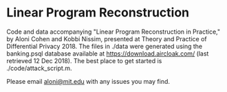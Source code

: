 # Linear Program Reconstruction

Code and data accompanying "Linear Program Reconstruction in Practice," by Aloni Cohen and Kobbi Nissim, presented at Theory and Practice of Differential Privacy 2018. The files in ./data were generated using the banking.psql database available at https://download.aircloak.com/  (last retrieved 12 Dec 2018). The best place to get started is ./code/attack_script.m.

Please email aloni@mit.edu with any issues you may find.
